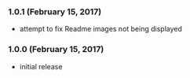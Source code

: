 ### 1.0.1 (February 15, 2017)

- attempt to fix Readme images not being displayed

### 1.0.0 (February 15, 2017)

- initial release